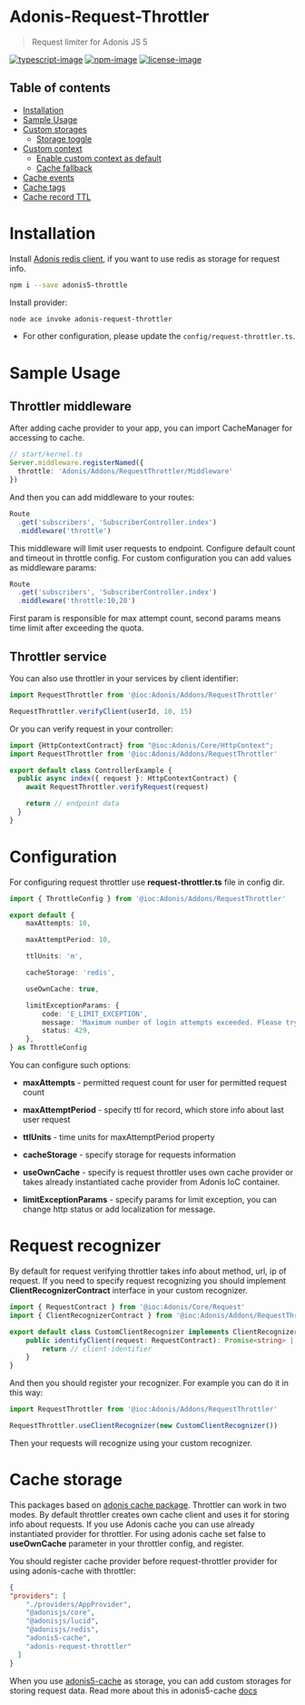 
# Adonis-Request-Throttler
> Request limiter for Adonis JS 5

[![typescript-image]][typescript-url] [![npm-image]][npm-url] [![license-image]][license-url]



<!-- START doctoc generated TOC please keep comment here to allow auto update -->
<!-- DON'T EDIT THIS SECTION, INSTEAD RE-RUN doctoc TO UPDATE -->
## Table of contents

- [Installation](#installation)
- [Sample Usage](#sample-usage)
- [Custom storages](#custom-storages)
    - [Storage toggle](#storage-toggle)
- [Custom context](#custom-context)
    - [Enable custom context as default](#enable-custom-context-as-default)
    - [Cache fallback](#cache-fallback)
- [Cache events](#cache-events)
- [Cache tags](#cache-tags)
- [Cache record TTL](#cache-record-ttl)

<!-- END doctoc generated TOC please keep comment here to allow auto update -->

# Installation
Install [Adonis redis client](https://github.com/adonisjs/redis), if you want to use redis as storage for request info.
```bash
npm i --save adonis5-throttle
```

Install provider:
```bash
node ace invoke adonis-request-throttler
```
* For other configuration, please update the `config/request-throttler.ts`.

# Sample Usage
## Throttler middleware
After adding cache provider to your app, you can import CacheManager for accessing to cache.
```ts
// start/kernel.ts
Server.middleware.registerNamed({
  throttle: 'Adonis/Addons/RequestThrottler/Middleware'
})
```
And then you can add middleware to your routes:
```js
Route
  .get('subscribers', 'SubscriberController.index')
  .middleware('throttle')
```
This middleware will limit user requests to endpoint. Configure default count and timeout in throttle config. For custom configuration you can add values as middleware params:
```js
Route
  .get('subscribers', 'SubscriberController.index')
  .middleware('throttle:10,20')
```
First param is responsible for max attempt count, second params means time limit after exceeding the quota.

## Throttler service

You can also use throttler in your services by client identifier:
```ts
import RequestThrottler from '@ioc:Adonis/Addons/RequestThrottler'

RequestThrottler.verifyClient(userId, 10, 15)
```
Or you can verify request in your controller:
```ts
import {HttpContextContract} from "@ioc:Adonis/Core/HttpContext";
import RequestThrottler from '@ioc:Adonis/Addons/RequestThrottler'

export default class ControllerExample {
  public async index({ request }: HttpContextContract) {
    await RequestThrottler.verifyRequest(request)

    return // endpoint data
  }
}

```
# Configuration 
For configuring request throttler use **request-throttler.ts** file in config dir.
```ts
import { ThrottleConfig } from '@ioc:Adonis/Addons/RequestThrottler'

export default {
	maxAttempts: 10,

	maxAttemptPeriod: 10,

	ttlUnits: 'm',

	cacheStorage: 'redis',

	useOwnCache: true,

	limitExceptionParams: {
		code: 'E_LIMIT_EXCEPTION',
		message: 'Maximum number of login attempts exceeded. Please try again later.',
		status: 429,
	},
} as ThrottleConfig
```
You can configure such options:
- **maxAttempts** - permitted request count for user for permitted request count

- **maxAttemptPeriod** - specify ttl for record, which store info about last user request

- **ttlUnits** - time units for maxAttemptPeriod property

- **cacheStorage** - specify storage for requests information  

- **useOwnCache** - specify is request throttler uses own cache provider or takes already instantiated cache provider from Adonis IoC container.

- **limitExceptionParams** - specify params for limit exception, you can change http status or add localization for message.

# Request recognizer
By default for request verifying throttler takes info about method, url, ip of request. If you need to specify request recognizing you should implement **ClientRecognizerContract** interface in your custom recognizer.

```ts
import { RequestContract } from '@ioc:Adonis/Core/Request'
import { ClientRecognizerContract } from '@ioc:Adonis/Addons/RequestThrottler'

export default class CustomClientRecognizer implements ClientRecognizerContract {
	public identifyClient(request: RequestContract): Promise<string> | string {
		return // client-identifier
	}
}
```
And then you should register your recognizer. For example you can do it in this way:
```ts
import RequestThrottler from '@ioc:Adonis/Addons/RequestThrottler'

RequestThrottler.useClientRecognizer(new CustomClientRecognizer())
```
Then your requests will recognize using your custom recognizer.

# Cache storage
This packages based on [adonis cache package](https://github.com/reg2005/adonis5-cache#readme). Throttler can work in two modes. By default throttler creates own cache client and uses it for storing info about requests. If you use Adonis cache you can use already instantiated provider for throttler. For using adonis cache set false to **useOwnCache** parameter in your throttler config, and register.

You should register cache provider before request-throttler provider for using adonis-cache with throttler:
```json
{
"providers": [
    "./providers/AppProvider",
    "@adonisjs/core",
    "@adonisjs/lucid",
    "@adonisjs/redis",
    "adonis5-cache",
    "adonis-request-throttler"
  ]
} 
```
When you use [adonis5-cache](https://github.com/reg2005/adonis5-cache#readme) as storage, you can add custom storages for storing request data. Read more about this in adonis5-cache [docs](https://github.com/reg2005/adonis5-cache#readme)

[typescript-image]: https://img.shields.io/badge/Typescript-294E80.svg?style=for-the-badge&logo=typescript
[typescript-url]:  "typescript"

[npm-image]: https://img.shields.io/npm/v/adonis-request-throttler.svg?style=for-the-badge&logo=npm
[npm-url]: https://npmjs.org/package/adonis5-cache "npm"

[license-image]: https://img.shields.io/npm/l/adonis-request-throttler?color=blueviolet&style=for-the-badge
[license-url]: LICENSE.md "license"
